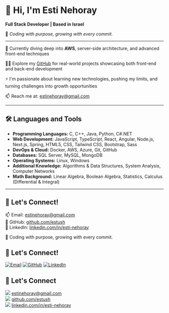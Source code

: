 # 👋 Hi, I'm Esti Nehoray

**Full Stack Developer | Based in Israel**

🎯 *Coding with purpose, growing with every commit.*

---

🌱 Currently diving deep into **AWS**, server-side architecture, and advanced front-end techniques  

👩‍💻 Explore my [GitHub](https://github.com/estush) for real-world projects showcasing both front-end and back-end development  

⚡ I'm passionate about learning new technologies, pushing my limits, and turning challenges into growth opportunities  

📫 Reach me at: [estinehoray@gmail.com](mailto:estinehoray@gmail.com)

---

## 🛠️ Languages and Tools

- **Programming Languages:** C, C++, Java, Python, C#.NET  
- **Web Development:** JavaScript, TypeScript, React, Angular, Node.js, Next.js, Spring, HTML5, CSS, Tailwind CSS, Bootstrap, Sass  
- **DevOps & Cloud:** Docker, AWS, Azure, Git, GitHub  
- **Databases:** SQL Server, MySQL, MongoDB  
- **Operating Systems:** Linux, Windows  
- **Additional Knowledge:** Algorithms & Data Structures, System Analysis, Computer Networks  
- **Math Background:** Linear Algebra, Boolean Algebra, Statistics, Calculus (Differential & Integral)

---

## 🤝 Let's Connect!

📫 Email: [estinehoray@gmail.com](mailto:estinehoray@gmail.com)  
🐙 GitHub: [github.com/estush](https://github.com/estush)  
🔗 LinkedIn: [linkedin.com/in/esti-nehoray](https://www.linkedin.com/in/esti-nehoray/)

🎯 Coding with purpose, growing with every commit.


## 🤝 Let's Connect!

[![Email](https://img.shields.io/badge/Email-estinehoray@gmail.com-red?style=flat-square&logo=gmail)](mailto:estinehoray@gmail.com)
[![GitHub](https://img.shields.io/badge/GitHub-estush-181717?style=flat-square&logo=github)](https://github.com/estush)
[![LinkedIn](https://img.shields.io/badge/LinkedIn-Esti%20Nehoray-0077B5?style=flat-square&logo=linkedin)](https://www.linkedin.com/in/esti-nehoray/)

## 🤝 Let's Connect

[<img src="https://img.icons8.com/ios-filled/20/B22222/new-post.png"/>](mailto:estinehoray@gmail.com) [estinehoray@gmail.com](mailto:estinehoray@gmail.com)  
[<img src="https://img.icons8.com/ios-glyphs/20/800080/github.png"/>](https://github.com/estush) [github.com/estush](https://github.com/estush)  
[<img src="https://img.icons8.com/ios-filled/20/0077B5/linkedin.png"/>](https://www.linkedin.com/in/esti-nehoray/) [linkedin.com/in/esti-nehoray](https://www.linkedin.com/in/esti-nehoray/)



